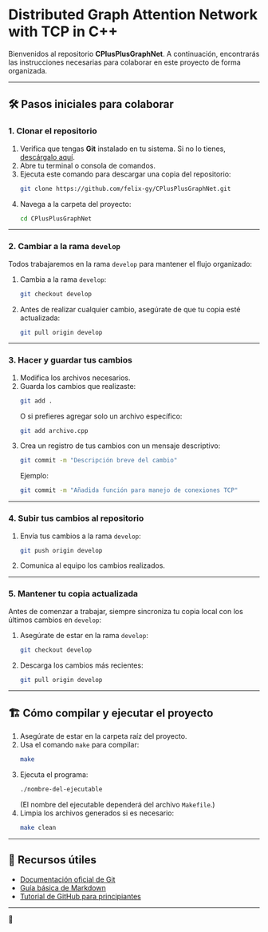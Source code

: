 # Distributed Graph Attention Network with TCP in C++

Bienvenidos al repositorio **CPlusPlusGraphNet**. A continuación, encontrarás las instrucciones necesarias para colaborar en este proyecto de forma organizada. 

---

## 🛠️ Pasos iniciales para colaborar

### 1. Clonar el repositorio
1. Verifica que tengas **Git** instalado en tu sistema. Si no lo tienes, [descárgalo aquí](https://git-scm.com/).
2. Abre tu terminal o consola de comandos.
3. Ejecuta este comando para descargar una copia del repositorio:
   ```bash
   git clone https://github.com/felix-gy/CPlusPlusGraphNet.git
   ```
4. Navega a la carpeta del proyecto:
   ```bash
   cd CPlusPlusGraphNet
   ```

---

### 2. Cambiar a la rama `develop`
Todos trabajaremos en la rama `develop` para mantener el flujo organizado:
1. Cambia a la rama `develop`:
   ```bash
   git checkout develop
   ```
2. Antes de realizar cualquier cambio, asegúrate de que tu copia esté actualizada:
   ```bash
   git pull origin develop
   ```

---

### 3. Hacer y guardar tus cambios
1. Modifica los archivos necesarios.
2. Guarda los cambios que realizaste:
   ```bash
   git add .
   ```
   O si prefieres agregar solo un archivo específico:
   ```bash
   git add archivo.cpp
   ```
3. Crea un registro de tus cambios con un mensaje descriptivo:
   ```bash
   git commit -m "Descripción breve del cambio"
   ```
   Ejemplo:
   ```bash
   git commit -m "Añadida función para manejo de conexiones TCP"
   ```

---

### 4. Subir tus cambios al repositorio
1. Envía tus cambios a la rama `develop`:
   ```bash
   git push origin develop
   ```
2. Comunica al equipo los cambios realizados.

---

### 5. Mantener tu copia actualizada
Antes de comenzar a trabajar, siempre sincroniza tu copia local con los últimos cambios en `develop`:
1. Asegúrate de estar en la rama `develop`:
   ```bash
   git checkout develop
   ```
2. Descarga los cambios más recientes:
   ```bash
   git pull origin develop
   ```

---

## 🏗️ Cómo compilar y ejecutar el proyecto

1. Asegúrate de estar en la carpeta raíz del proyecto.
2. Usa el comando `make` para compilar:
   ```bash
   make
   ```
3. Ejecuta el programa:
   ```bash
   ./nombre-del-ejecutable
   ```
   (El nombre del ejecutable dependerá del archivo `Makefile`.)
4. Limpia los archivos generados si es necesario:
   ```bash
   make clean
   ```

---

## 📖 Recursos útiles

- [Documentación oficial de Git](https://git-scm.com/doc)
- [Guía básica de Markdown](https://www.markdownguide.org/)
- [Tutorial de GitHub para principiantes](https://docs.github.com/es/get-started/quickstart)

---

🚀
